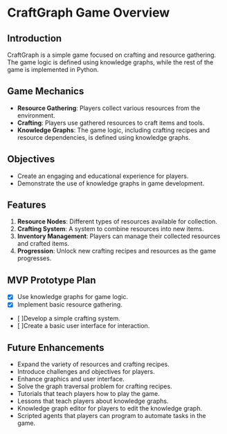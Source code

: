 # CraftGraph Game Overview

## Introduction
CraftGraph is a simple game focused on crafting and resource gathering. The game logic is defined using knowledge graphs, while the rest of the game is implemented in Python.

## Game Mechanics
- **Resource Gathering**: Players collect various resources from the environment.
- **Crafting**: Players use gathered resources to craft items and tools.
- **Knowledge Graphs**: The game logic, including crafting recipes and resource dependencies, is defined using knowledge graphs.

## Objectives
- Create an engaging and educational experience for players.
- Demonstrate the use of knowledge graphs in game development.

## Features
1. **Resource Nodes**: Different types of resources available for collection.
2. **Crafting System**: A system to combine resources into new items.
3. **Inventory Management**: Players can manage their collected resources and crafted items.
4. **Progression**: Unlock new crafting recipes and resources as the game progresses.

## MVP Prototype Plan
- [x] Use knowledge graphs for game logic.
- [x] Implement basic resource gathering.
- [ ]Develop a simple crafting system.
- [ ]Create a basic user interface for interaction.

## Future Enhancements
- Expand the variety of resources and crafting recipes.
- Introduce challenges and objectives for players.
- Enhance graphics and user interface.
- Solve the graph traversal problem for crafting recipes.
- Tutorials that teach players how to play the game.
- Lessons that teach players about knowledge graphs.
- Knowledge graph editor for players to edit the knowledge graph.
- Scripted agents that players can program to automate tasks in the game.
